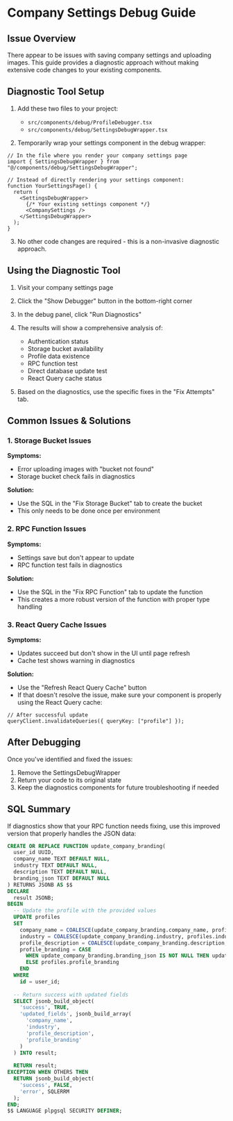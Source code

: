 # Company Settings Debug Guide

## Issue Overview

There appear to be issues with saving company settings and uploading images. This guide provides a diagnostic approach without making extensive code changes to your existing components.

## Diagnostic Tool Setup

1. Add these two files to your project:
   - `src/components/debug/ProfileDebugger.tsx`
   - `src/components/debug/SettingsDebugWrapper.tsx`

2. Temporarily wrap your settings component in the debug wrapper:

```tsx
// In the file where you render your company settings page
import { SettingsDebugWrapper } from "@/components/debug/SettingsDebugWrapper";

// Instead of directly rendering your settings component:
function YourSettingsPage() {
  return (
    <SettingsDebugWrapper>
      {/* Your existing settings component */}
      <CompanySettings />
    </SettingsDebugWrapper>
  );
}
```

3. No other code changes are required - this is a non-invasive diagnostic approach.

## Using the Diagnostic Tool

1. Visit your company settings page
2. Click the "Show Debugger" button in the bottom-right corner
3. In the debug panel, click "Run Diagnostics"
4. The results will show a comprehensive analysis of:
   - Authentication status
   - Storage bucket availability
   - Profile data existence
   - RPC function test
   - Direct database update test
   - React Query cache status

5. Based on the diagnostics, use the specific fixes in the "Fix Attempts" tab.

## Common Issues & Solutions

### 1. Storage Bucket Issues

**Symptoms:**
- Error uploading images with "bucket not found"
- Storage bucket check fails in diagnostics

**Solution:**
- Use the SQL in the "Fix Storage Bucket" tab to create the bucket
- This only needs to be done once per environment

### 2. RPC Function Issues

**Symptoms:**
- Settings save but don't appear to update
- RPC function test fails in diagnostics

**Solution:**
- Use the SQL in the "Fix RPC Function" tab to update the function
- This creates a more robust version of the function with proper type handling

### 3. React Query Cache Issues

**Symptoms:**
- Updates succeed but don't show in the UI until page refresh
- Cache test shows warning in diagnostics

**Solution:**
- Use the "Refresh React Query Cache" button
- If that doesn't resolve the issue, make sure your component is properly using the React Query cache:

```tsx
// After successful update
queryClient.invalidateQueries({ queryKey: ["profile"] });
```

## After Debugging

Once you've identified and fixed the issues:

1. Remove the SettingsDebugWrapper
2. Return your code to its original state
3. Keep the diagnostics components for future troubleshooting if needed

## SQL Summary

If diagnostics show that your RPC function needs fixing, use this improved version that properly handles the JSON data:

```sql
CREATE OR REPLACE FUNCTION update_company_branding(
  user_id UUID,
  company_name TEXT DEFAULT NULL,
  industry TEXT DEFAULT NULL,
  description TEXT DEFAULT NULL,
  branding_json TEXT DEFAULT NULL
) RETURNS JSONB AS $$
DECLARE
  result JSONB;
BEGIN
  -- Update the profile with the provided values
  UPDATE profiles
  SET
    company_name = COALESCE(update_company_branding.company_name, profiles.company_name),
    industry = COALESCE(update_company_branding.industry, profiles.industry),
    profile_description = COALESCE(update_company_branding.description, profiles.profile_description),
    profile_branding = CASE 
      WHEN update_company_branding.branding_json IS NOT NULL THEN update_company_branding.branding_json::jsonb
      ELSE profiles.profile_branding
    END
  WHERE
    id = user_id;
    
  -- Return success with updated fields
  SELECT jsonb_build_object(
    'success', TRUE,
    'updated_fields', jsonb_build_array(
      'company_name', 
      'industry', 
      'profile_description', 
      'profile_branding'
    )
  ) INTO result;
  
  RETURN result;
EXCEPTION WHEN OTHERS THEN
  RETURN jsonb_build_object(
    'success', FALSE,
    'error', SQLERRM
  );
END;
$$ LANGUAGE plpgsql SECURITY DEFINER;
``` 